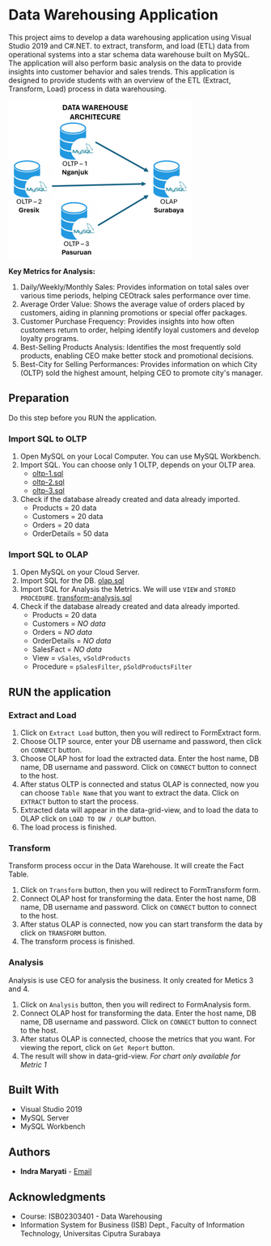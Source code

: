 # Data Warehousing Application

This project aims to develop a data warehousing application using Visual Studio 2019 and C#.NET. to extract, transform, and load (ETL) data from operational systems into a star schema data warehouse built on MySQL. The application will also perform basic analysis on the data to provide insights into customer behavior and sales trends. This application is designed to provide students with an overview of the ETL (Extract, Transform, Load) process in data warehousing.

![dw-architecture](dw-architecture.png)

**Key Metrics for Analysis:**
1. Daily/Weekly/Monthly Sales: Provides information on total sales over various time periods, helping CEOtrack sales performance over time.
2. Average Order Value: Shows the average value of orders placed by customers, aiding in planning promotions or special offer packages.
3. Customer Purchase Frequency: Provides insights into how often customers return to order, helping identify loyal customers and develop loyalty programs.
4. Best-Selling Products Analysis: Identifies the most frequently sold products, enabling CEO make better stock and promotional decisions.
5. Best-City for Selling Performances: Provides information on which City (OLTP) sold the highest amount, helping CEO to promote city's manager.

## Preparation

Do this step before you RUN the application.

### Import SQL to OLTP

1. Open MySQL on your Local Computer. You can use MySQL Workbench.
2. Import SQL. You can choose only 1 OLTP, depends on your OLTP area.
   - [oltp-1.sql](DW_ETL_Example/Resources/SQL/oltp-1.sql)
   - [oltp-2.sql](DW_ETL_Example/Resources/SQL/oltp-2.sql)
   - [oltp-3.sql](DW_ETL_Example/Resources/SQL/oltp-3.sql)
3. Check if the database already created and data already imported.
   - Products = 20 data
   - Customers = 20 data
   - Orders = 20 data
   - OrderDetails = 50 data

### Import SQL to OLAP

1. Open MySQL on your Cloud Server. 
2. Import SQL for the DB. [olap.sql](DW_ETL_Example/Resources/SQL/olap.sql)
4. Import SQL for Analysis the Metrics. We will use `VIEW` and `STORED PROCEDURE`. [transform-analysis.sql](DW_ETL_Example/Resources/SQL/transform-analysis.sql)
5. Check if the database already created and data already imported.
   - Products = 20 data
   - Customers = *NO data*
   - Orders = *NO data*
   - OrderDetails = *NO data*
   - SalesFact = *NO data*
   - View = `vSales`, `vSoldProducts`
   - Procedure = `pSalesFilter`, `pSoldProductsFilter`

## RUN the application

### Extract and Load
1. Click on `Extract Load` button, then you will redirect to FormExtract form.
2. Choose OLTP source, enter your DB username and password, then click on `CONNECT` button.
3. Choose OLAP host for load the extracted data. Enter the host name, DB name, DB username and password. Click on `CONNECT` button to connect to the host.
4. After status OLTP is connected and status OLAP is connected, now you can choose `Table Name` that you want to extract the data. Click on `EXTRACT` button to start the process.
5. Extracted data will appear in the data-grid-view, and to load the data to OLAP click on `LOAD TO DW / OLAP` button.
6. The load process is finished.

### Transform
Transform process occur in the Data Warehouse. It will create the Fact Table.
1. Click on `Transform` button, then you will redirect to FormTransform form.
2. Connect OLAP host for transforming the data. Enter the host name, DB name, DB username and password. Click on `CONNECT` button to connect to the host.
3. After status OLAP is connected, now you can start transform the data by click on `TRANSFORM` button.
4. The transform process is finished.

### Analysis
Analysis is use CEO for analysis the business. It only created for Metics 3 and 4.
1. Click on `Analysis` button, then you will redirect to FormAnalysis form.
2. Connect OLAP host for transforming the data. Enter the host name, DB name, DB username and password. Click on `CONNECT` button to connect to the host.
3. After status OLAP is connected, choose the metrics that you want. For viewing the report, click on `Get Report` button.
4. The result will show in data-grid-view. *For chart only available for Metric 1*

## Built With

  - Visual Studio 2019
  - MySQL Server
  - MySQL Workbench

## Authors

  - **Indra Maryati** -
    [Email](mailto:indra.maryati@ciputra.ac.id)

## Acknowledgments

  - Course: ISB02303401 - Data Warehousing
  - Information System for Business (ISB) Dept., Faculty of Information Technology, Universitas Ciputra Surabaya
    
